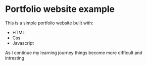 # Portfolio website example

This is a simple portfolio website built with:
* HTML 
* Css
* Javascript 

As I continue my learning journey things become more difficult and intresting 
